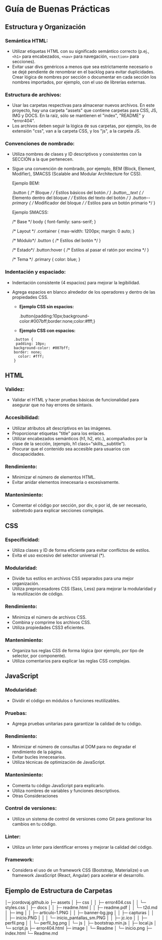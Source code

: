# Guía de Buenas Prácticas

## Estructura y Organización

### Semántica HTML:

* Utilizar etiquetas HTML con su significado semántico correcto (p.ej., `<h1>` para encabezados, `<nav>` para navegación, `<section>` para secciones).
* Evitar usar divs genéricos a menos que sea estrictamente necesario o se dejé pendiente de renombrar en el backlog para evitar duplicidades. Crear lógica de nombres por sección o documentar en cada sección los nombres importados, por ejemplo, con el uso de librerías externas.

### Estructura de archivos:

* Usar las carpetas respectivas para almacenar nuevos archivos. En este proyecto, hay una carpeta "assets" que contiene carpetas para CSS, JS, IMG y DOCS. En la raíz, sólo se mantienen el "index", "README" y "error404".
* Los archivos deben seguir la lógica de sus carpetas, por ejemplo, los de extensión "css", van a la carpeta CSS, y los "js", a la carpeta JS.

### Convenciones de nombrado:

* Utiliza nombres de clases y ID descriptivos y consistentes con la SECCIÓN a la que pertenecen.
* Sigue una convención de nombrado, por ejemplo, BEM (Block, Element, Modifier), SMACSS (Scalable and Modular Architecture for CSS).

  Ejemplo BEM:

  .button { /* Bloque */
  /* Estilos básicos del botón */
  }
  .button__text { /* Elemento dentro del bloque */
  /* Estilos del texto del botón */
  }
  .button--primary { /* Modificador del bloque */
  /* Estilos para un botón primario */
  }

  Ejemplo SMACSS:

  /* Base */
  body {
  font-family: sans-serif;
  }

  /* Layout */
  .container {
  max-width: 1200px;
  margin: 0 auto;
  }

  /* Módulo*/
  .button {
  /* Estilos del botón */
  }

  /* Estado*/
  .button:hover {
  /* Estilos al pasar el ratón por encima */
  }

  /* Tema */
  .primary {
  color: blue;
  }

### Indentación y espaciado:

* Indentación consistente (4 espacios) para mejorar la legibilidad.
* Agrega espacios en blanco alrededor de los operadores y dentro de las propiedades CSS.

  * **Ejemplo CSS sin espacios:**

    .button{padding:10px;background-color:#007bff;border:none;color:#fff;}

  * **Ejemplo CSS con espacios:**

```
	.button {
 	 padding: 10px;
  	background-color: #007bff;
  	border: none;
	  color: #fff;
	}
```

## HTML

### Validez:

* Validar el HTML y hacer pruebas básicas de funcionalidad para asegurar que no hay errores de sintaxis.

### Accesibilidad:

* Utilizar atributos alt descriptivos en las imágenes.
* Proporcionar etiquetas "title" para los enlaces.
* Utilizar encabezados semánticos (h1, h2, etc.), acompañados por la clase de la sección, (ejemplo, h1 class="skills__subtitle").
* Procurar que el contenido sea accesible para usuarios con discapacidades.

### Rendimiento:

* Minimizar el número de elementos HTML.
* Evitar anidar elementos innecesaria o excesivamente.

### Mantenimiento:

* Comentar el código por sección, por div, o por id, de ser necesario, sobretodo para explicar secciones complejas.

## CSS

### Especificidad:

* Utiliza clases y ID de forma eficiente para evitar conflictos de estilos.
* Evita el uso excesivo del selector universal (*).

### Modularidad:

* Divide tus estilos en archivos CSS separados para una mejor organización.
* Utiliza preprocesadores CSS (Sass, Less) para mejorar la modularidad y la reutilización de código.

### Rendimiento:

* Minimiza el número de archivos CSS.
* Combina y comprime los archivos CSS.
* Utiliza propiedades CSS3 eficientes.

### Mantenimiento:

* Organiza tus reglas CSS de forma lógica (por ejemplo, por tipo de selector, por componente).
* Utiliza comentarios para explicar las reglas CSS complejas.

## JavaScript

### Modularidad:

* Dividir el código en módulos o funciones reutilizables.

### Pruebas:

* Agrega  pruebas unitarias para garantizar la calidad de tu código.

### Rendimiento:

* Minimizar el número de consultas al DOM para no degradar el rendimiento de la página.
* Evitar bucles innecesarios.
* Utiliza técnicas de optimización de JavaScript.

### Mantenimiento:

* Comenta tu código JavaScript para explicarlo.
* Utiliza nombres de variables y funciones descriptivos.
* Otras Consideraciones

### Control de versiones:

* Utiliza un sistema de control de versiones como Git para gestionar los cambios en tu código.

### Linter:

* Utiliza un linter para identificar errores y mejorar la calidad del código.

### Framework:

* Considera el uso de un framework CSS (Bootstrap, Materialize) o un framework JavaScript (React, Angular) para acelerar el desarrollo.

## Ejemplo de Estructura de Carpetas

│─ jcordovaj.github.io
  ├─ assets
  │  ├─ css
  │  │  ├─ error404.css
  │  │  └─ styles.css
  │  ├─ docs
  │  │  ├─ readme.html
  │  │  ├─ readme.pdf
  │  │  └─ t2d.md
  │  ├─ img
  │  │  ├─ articulo-1.PNG
  │  │  ├─ banner-bg.jpg
  │  │  ├─ capturas
  │  │  │  ├─ inicio.PNG
  │  │  │  └─ inicio_pantallas_sm.PNG
  │  │  ├─ jc.ico
  │  │  ├─ perfil.png
  │  │  └─ perfil_bg.png
  │  └─ js
  │     ├─ bootstrap.min.js
  │     ├─ local.js
  │     └─ script.js
  ├─ error404.html
  ├─ image
  │  └─ Readme
  │     └─ inicio.png
  ├─ index.html
  └─ Readme.md
